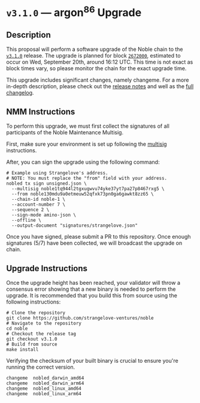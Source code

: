 # `v3.1.0` — argon<sup>86</sup> Upgrade

## Description

This proposal will perform a software upgrade of the Noble chain to the [`v3.1.0`](https://github.com/strangelove-ventures/noble/releases/tag/v3.1.0) release. The upgrade is planned for block [`2672000`](https://www.mintscan.io/noble/blocks/2672000), estimated to occur on Wed, September 20th, around 16:12 UTC. This time is not exact as block times vary, so please monitor the chain for the exact upgrade time.

This upgrade includes significant changes, namely changeme. For a more in-depth description, please check out the [release notes](https://github.com/strangelove-ventures/noble/releases/tag/v3.1.0) and well as the [full changelog](https://github.com/strangelove-ventures/noble/compare/v2.0.0...v3.1.0).

## NMM Instructions

To perform this upgrade, we must first collect the signatures of all participants of the Noble Maintenance Multisig.

First, make sure your environment is set up following the [multisig](https://github.com/strangelove-ventures/noble-networks/tree/main/mainnet/noble-1/multi-sig) instructions.

After, you can sign the upgrade using the following command:

```shell
# Example using Strangelove's address.
# NOTE: You must replace the "from" field with your address.
nobled tx sign unsigned.json \
  --multisig noble1tq944l2tgxugwvu74yke37yt7pa27p8467rxg5 \
  --from noble130mdu9a0etmeuw52qfxk73pn0ga6gawkt8zz65 \
  --chain-id noble-1 \
  --account-number 7 \
  --sequence 2 \
  --sign-mode amino-json \
  --offline \
  --output-document "signatures/strangelove.json"
```

Once you have signed, please submit a PR to this repository. Once enough signatures (5/7) have been collected, we will broadcast the upgrade on chain.

## Upgrade Instructions

Once the upgrade height has been reached, your validator will throw a consensus error showing that a new binary is needed to perform the upgrade. It is recommended that you build this from source using the following instructions:

```shell
# Clone the repository
git clone https://github.com/strangelove-ventures/noble
# Navigate to the repository
cd noble
# Checkout the release tag
git checkout v3.1.0
# Build from source
make install
```

Verifying the checksum of your built binary is crucial to ensure you're running the correct version.

```shell
changeme  nobled_darwin_amd64
changeme  nobled_darwin_arm64
changeme  nobled_linux_amd64
changeme  nobled_linux_arm64
```
